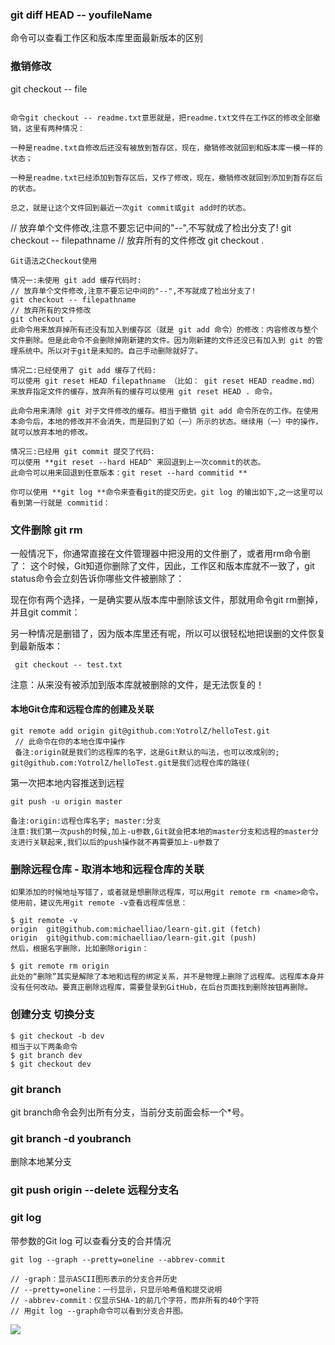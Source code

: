 ### git diff HEAD -- youfileName

命令可以查看工作区和版本库里面最新版本的区别


### 撤销修改

git checkout -- file

```

命令git checkout -- readme.txt意思就是，把readme.txt文件在工作区的修改全部撤销，这里有两种情况：

一种是readme.txt自修改后还没有被放到暂存区，现在，撤销修改就回到和版本库一模一样的状态；

一种是readme.txt已经添加到暂存区后，又作了修改，现在，撤销修改就回到添加到暂存区后的状态。

总之，就是让这个文件回到最近一次git commit或git add时的状态。

```

// 放弃单个文件修改,注意不要忘记中间的"--",不写就成了检出分支了!
git checkout -- filepathname
// 放弃所有的文件修改
git checkout .  


```
Git语法之Checkout使用

情况一:未使用 git add 缓存代码时:
// 放弃单个文件修改,注意不要忘记中间的"--",不写就成了检出分支了!
git checkout -- filepathname
// 放弃所有的文件修改
git checkout .  
此命令用来放弃掉所有还没有加入到缓存区（就是 git add 命令）的修改：内容修改与整个文件删除。但是此命令不会删除掉刚新建的文件。因为刚新建的文件还没已有加入到 git 的管理系统中。所以对于git是未知的。自己手动删除就好了。

情况二:已经使用了 git add 缓存了代码:
可以使用 git reset HEAD filepathname （比如： git reset HEAD readme.md）来放弃指定文件的缓存，放弃所有的缓存可以使用 git reset HEAD . 命令。

此命令用来清除 git 对于文件修改的缓存。相当于撤销 git add 命令所在的工作。在使用本命令后，本地的修改并不会消失，而是回到了如（一）所示的状态。继续用（一）中的操作，就可以放弃本地的修改。

情况三:已经用 git commit 提交了代码:
可以使用 **git reset --hard HEAD^ 来回退到上一次commit的状态。
此命令可以用来回退到任意版本：git reset --hard commitid **

你可以使用 **git log **命令来查看git的提交历史。git log 的输出如下,之一这里可以看到第一行就是 commitid：

```

### 文件删除 git rm

一般情况下，你通常直接在文件管理器中把没用的文件删了，或者用rm命令删了：
这个时候，Git知道你删除了文件，因此，工作区和版本库就不一致了，git status命令会立刻告诉你哪些文件被删除了：

现在你有两个选择，一是确实要从版本库中删除该文件，那就用命令git rm删掉，并且git commit：

另一种情况是删错了，因为版本库里还有呢，所以可以很轻松地把误删的文件恢复到最新版本：
```
 git checkout -- test.txt
```

注意：从来没有被添加到版本库就被删除的文件，是无法恢复的！


#### 本地Git仓库和远程仓库的创建及关联
```
git remote add origin git@github.com:YotrolZ/helloTest.git
 // 此命令在你的本地仓库中操作
 备注:origin就是我们的远程库的名字，这是Git默认的叫法，也可以改成别的;
git@github.com:YotrolZ/helloTest.git是我们远程仓库的路径(
```
第一次把本地内容推送到远程

```
git push -u origin master

备注:origin:远程仓库名字; master:分支
注意:我们第一次push的时候,加上-u参数,Git就会把本地的master分支和远程的master分支进行关联起来,我们以后的push操作就不再需要加上-u参数了

```

### 删除远程仓库 - 取消本地和远程仓库的关联
```
如果添加的时候地址写错了，或者就是想删除远程库，可以用git remote rm <name>命令。使用前，建议先用git remote -v查看远程库信息：

$ git remote -v
origin  git@github.com:michaelliao/learn-git.git (fetch)
origin  git@github.com:michaelliao/learn-git.git (push)
然后，根据名字删除，比如删除origin：

$ git remote rm origin
此处的“删除”其实是解除了本地和远程的绑定关系，并不是物理上删除了远程库。远程库本身并没有任何改动。要真正删除远程库，需要登录到GitHub，在后台页面找到删除按钮再删除。

```

### 创建分支 切换分支

```
$ git checkout -b dev
相当于以下两条命令
$ git branch dev
$ git checkout dev

```

### git branch 

git branch命令会列出所有分支，当前分支前面会标一个*号。


###  git branch -d  youbranch

删除本地某分支

### git push origin --delete 远程分支名

### git log

  带参数的Git log 可以查看分支的合并情况

  ```
  git log --graph --pretty=oneline --abbrev-commit

  // -graph：显示ASCII图形表示的分支合并历史
  // --pretty=oneline：一行显示，只显示哈希值和提交说明
  // -abbrev-commit：仅显示SHA-1的前几个字符，而非所有的40个字符
  // 用git log --graph命令可以看到分支合并图。
  ```
  <image src="./img/git_log.png" />


